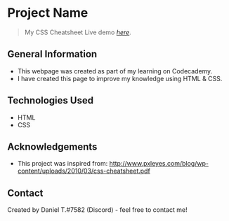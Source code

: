 # Project Name

> My CSS Cheatsheet
> Live demo [_here_](https://danieltrandafir.github.io/My-Cheat-Sheet/).

## General Information

- This webpage was created as part of my learning on Codecademy.
- I have created this page to improve my knowledge using HTML & CSS.

## Technologies Used

- HTML
- CSS

## Acknowledgements

- This project was inspired from: <http://www.pxleyes.com/blog/wp-content/uploads/2010/03/css-cheatsheet.pdf>

## Contact

Created by Daniel T.#7582 (Discord) - feel free to contact me!
